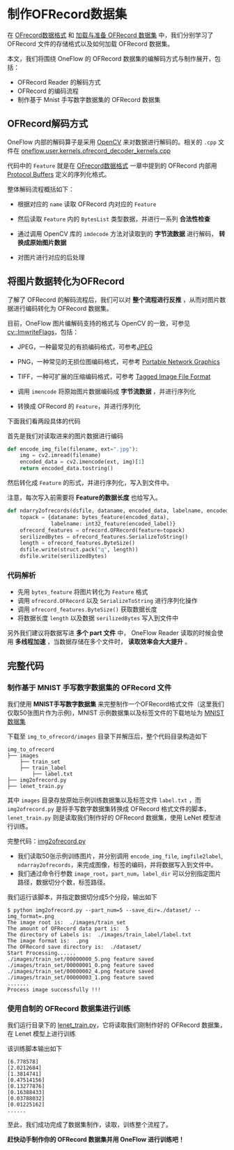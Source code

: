 # 制作OFRecord数据集

在 [OFrecord数据格式](./ofrecord.md) 和 [加载与准备 OFRecord 数据集](./how_to_make_ofdataset.md) 中，我们分别学习了 OFRecord 文件的存储格式以及如何加载 OFRecord 数据集。

本文，我们将围绕 OneFlow 的 OFRecord 数据集的编解码方式与制作展开，包括：

- OFRecord Reader 的解码方式
- OFRecord 的编码流程
- 制作基于 Mnist 手写数字数据集的 OFRecord 数据集

## OFRecord解码方式

OneFlow 内部的解码算子是采用 [OpenCV](https://opencv.org/) 来对数据进行解码的。相关的 `.cpp` 文件在 [oneflow.user.kernels.ofrecord_decoder_kernels.cpp](https://github.com/Oneflow-Inc/oneflow/blob/master/oneflow/user/kernels/ofrecord_decoder_kernels.cpp) 

代码中的 `Feature` 就是在 [OFrecord数据格式](./ofrecord.md) 一章中提到的 OFRecord 内部用 [Protocol Buffers](https://developers.google.com/protocol-buffers/) 定义的序列化格式。

整体解码流程概括如下：

- 根据对应的 `name` 读取 OFRecord 内对应的 `Feature`

- 然后读取 `Feature` 内的 `BytesList` 类型数据，并进行一系列 **合法性检查** 
- 通过调用 OpenCV 库的 `imdecode` 方法对读取到的 **字节流数据** 进行解码， **转换成原始图片数据** 

- 对图片进行对应的后处理

## 将图片数据转化为OFRecord

了解了 OFRecord 的解码流程后，我们可以对 **整个流程进行反推** ，从而对图片数据进行编码转化为 OFRecord 数据集。

目前，OneFlow 图片编解码支持的格式与 OpenCV 的一致，可参见 [cv::ImwriteFlags](https://docs.opencv.org/3.4/d4/da8/group__imgcodecs.html#ga292d81be8d76901bff7988d18d2b42ac)，包括：

- JPEG，一种最常见的有损编码格式，可参考[JPEG](http://www.wikiwand.com/en/JPEG)
- PNG，一种常见的无损位图编码格式，可参考 [Portable Network Graphics](http://www.wikiwand.com/en/Portable_Network_Graphics)
- TIFF，一种可扩展的压缩编码格式，可参考 [Tagged Image File Format](http://www.wikiwand.com/en/TIFF)

- 调用 `imencode` 将原始图片数据编码成 **字节流数据** ，并进行序列化
- 转换成 OFRecord 的 `Feature`，并进行序列化

下面我们看两段具体的代码

首先是我们对读取进来的图片数据进行编码 

```python
def encode_img_file(filename, ext=".jpg"):
    img = cv2.imread(filename)
    encoded_data = cv2.imencode(ext, img)[1]
    return encoded_data.tostring()
```

然后转化成 `Feature` 的形式，并进行序列化，写入到文件中。

注意，每次写入前需要将 **Feature的数据长度** 也给写入。

```python
def ndarry2ofrecords(dsfile, dataname, encoded_data, labelname, encoded_label):
    topack = {dataname: bytes_feature(encoded_data), 
              labelname: int32_feature(encoded_label)}
    ofrecord_features = ofrecord.OFRecord(feature=topack)
    serilizedBytes = ofrecord_features.SerializeToString()
    length = ofrecord_features.ByteSize()
    dsfile.write(struct.pack("q", length))
    dsfile.write(serilizedBytes)
```

### 代码解析

- 先用 `bytes_feature` 将图片转化为 `Feature` 格式
- 调用 `ofrecord.OFRecord` 以及 `SerializeToString` 进行序列化操作
- 调用 `ofrecord_features.ByteSize()` 获取数据长度
- 将数据长度 `length` 以及数据 `serilizedBytes` 写入到文件中

另外我们建议将数据写进 **多个 part 文件** 中， OneFlow Reader 读取的时候会使用 **多线程加速** ，当数据存储在多个文件时， **读取效率会大大提升** 。

## 完整代码

### 制作基于 MNIST 手写数字数据集的 OFRecord 文件

我们使用 **MNIST手写数字数据集** 来完整制作一个OFRecord格式文件（这里我们仅取50张图片作为示例)，MNIST 示例数据集以及标签文件的下载地址为 [MNIST数据集](https://oneflow-public.oss-cn-beijing.aliyuncs.com/online_document/docs/quick_start/mnist_raw_images.zip)

下载至 `img_to_ofrecord/images` 目录下并解压后，整个代码目录构造如下 

```
img_to_ofrecord
├── images
	├── train_set
	├── train_label
		├── label.txt
├── img2ofrecord.py
├── lenet_train.py
```

其中 `images` 目录存放原始示例训练数据集以及标签文件 `label.txt` ，而 `img2ofrecord.py` 是将手写数字数据集转换成 OFRecord 格式文件的脚本，`lenet_train.py` 则是读取我们制作好的 OFRecord 数据集，使用 LeNet 模型进行训练。 

完整代码：[img2ofrecord.py](../code/extended_topics/img_to_ofrecord/img2ofrecord.py)

- 我们读取50张示例训练图片，并分别调用 `encode_img_file`, `imgfile2label`, `ndarray2ofrecords`，来完成图像，标签的编码，并将数据写入到文件中。
- 我们通过命令行参数 `image_root`，`part_num`，`label_dir` 可以分别指定图片路径，数据切分个数，标签路径。

我们运行该脚本，并指定数据切分成5个分段，输出如下

```shell
$ python img2ofrecord.py --part_num=5 --save_dir=./dataset/ --img_format=.png
The image root is:  ./images/train_set
The amount of OFRecord data part is:  5
The directory of Labels is:  ./images/train_label/label.txt
The image format is:  .png
The OFRecord save directory is:  ./dataset/
Start Processing......
./images/train_set/00000000_5.png feature saved
./images/train_set/00000001_0.png feature saved
./images/train_set/00000002_4.png feature saved
./images/train_set/00000003_1.png feature saved
.......
Process image successfully !!!
```

### 使用自制的 OFRecord 数据集进行训练

我们运行目录下的 [lenet_train.py](../code/extended_topics/img_to_ofrecord/lenet_train.py)，它将读取我们刚制作好的 OFRecord 数据集，在 Lenet 模型上进行训练

该训练脚本输出如下

```
[6.778578]
[2.0212684]
[1.3814741]
[0.47514156]
[0.13277876]
[0.16388433]
[0.03788032]
[0.01225162]
......
```

至此，我们成功完成了数据集制作，读取，训练整个流程了。

**赶快动手制作你的 OFRecord 数据集并用 OneFlow 进行训练吧！**

